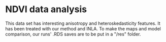 # NDVI data analysis

This data set has interesting anisotropy and heteroskedasticity features. 
It has been treated with our method and INLA. To make the maps and model comparison, our runs' .RDS saves are to be put in a "/res" folder. 

